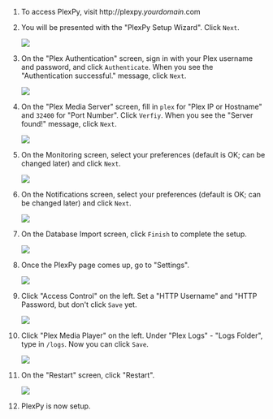 1. To access PlexPy, visit http://plexpy._yourdomain_.com

1. You will be presented with the "PlexPy Setup Wizard". Click `Next`.

    ![ ](http://i.imgur.com/NhRj5jH.png)

1. On the "Plex Authentication" screen, sign in with your Plex username and password, and click `Authenticate`. When you see the "Authentication successful." message, click `Next`.

    ![](http://i.imgur.com/XFvHyV2.png)

1. On the "Plex Media Server" screen, fill in `plex` for "Plex IP or Hostname" and `32400` for "Port Number". Click `Verfiy`. When you see the "Server found!" message, click `Next`.

    ![](http://i.imgur.com/wnGDojV.png)

1. On the Monitoring screen, select your preferences (default is OK; can be changed later) and click `Next`.

    ![](http://i.imgur.com/ZSDv1T5.png)

1. On the Notifications screen, select your preferences (default is OK; can be changed later) and click `Next`.

    ![](http://i.imgur.com/uoP4bH1.png)

1. On the Database Import screen, click `Finish` to complete the setup.

    ![](http://i.imgur.com/jvPQ6pY.png)

1. Once the PlexPy page comes up, go to "Settings".

    ![](http://i.imgur.com/HUV857f.png)

1. Click "Access Control" on the left. Set a "HTTP Username" and "HTTP Password, but don't click `Save` yet.  

    ![](http://i.imgur.com/adV4EiZ.png)

1. Click "Plex Media Player" on the left. Under "Plex Logs" - "Logs Folder", type in `/logs`. Now you can click `Save`.

    ![](http://i.imgur.com/jK2EPXn.png)

1. On the "Restart" screen, click "Restart".

    ![](http://i.imgur.com/2peJh7k.png)

1. PlexPy is now setup.
